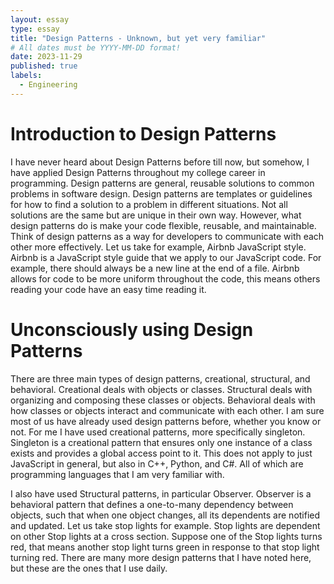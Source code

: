 ```yaml
---
layout: essay
type: essay
title: "Design Patterns - Unknown, but yet very familiar"
# All dates must be YYYY-MM-DD format!
date: 2023-11-29
published: true
labels:
  - Engineering
---
```


# Introduction to Design Patterns

I have never heard about Design Patterns before till now, but somehow, I have applied Design Patterns throughout my college career in programming. Design patterns are general, reusable solutions to common problems in software design. Design patterns are templates or guidelines for how to find a solution to a problem in different situations. Not all solutions are the same but are unique in their own way. However, what design patterns do is make your code flexible, reusable, and maintainable. Think of design patterns as a way for developers to communicate with each other more effectively. Let us take for example, Airbnb JavaScript style. Airbnb is a JavaScript style guide that we apply to our JavaScript code. For example, there should always be a new line at the end of a file. Airbnb allows for code to be more uniform throughout the code, this means others reading your code have an easy time reading it.

# Unconsciously using Design Patterns

There are three main types of design patterns, creational, structural, and behavioral. Creational deals with objects or classes. Structural deals with organizing and composing these classes or objects. Behavioral deals with how classes or objects interact and communicate with each other. I am sure most of us have already used design patterns before, whether you know or not. For me I have used creational patterns, more specifically singleton. Singleton is a creational pattern that ensures only one instance of a class exists and provides a global access point to it. This does not apply to just JavaScript in general, but also in C++, Python, and C#. All of which are programming languages that I am very familiar with.

I also have used Structural patterns, in particular Observer. Observer is a behavioral pattern that defines a one-to-many dependency between objects, such that when one object changes, all its dependents are notified and updated. Let us take stop lights for example. Stop lights are dependent on other Stop lights at a cross section. Suppose one of the Stop lights turns red, that means another stop light turns green in response to that stop light turning red. There are many more design patterns that I have noted here, but these are the ones that I use daily.
